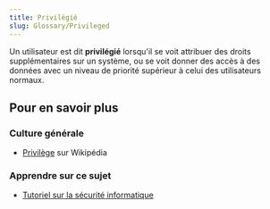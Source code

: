 ```yaml
---
title: Privilégié
slug: Glossary/Privileged
---
```


Un utilisateur est dit **privilégié** lorsqu'il se voit attribuer des droits supplémentaires sur un système, ou se voit donner des accès à des données avec un niveau de priorité supérieur à celui des utilisateurs normaux.

## Pour en savoir plus

### Culture générale

- [Privilège](<https://fr.wikipedia.org/wiki/Privilège_(informatique)>) sur Wikipédia

### Apprendre sur ce sujet

- [Tutoriel sur la sécurité informatique](/fr/Apprendre/Tutoriels/Les_bases_de_la_sécurité_informatique)
